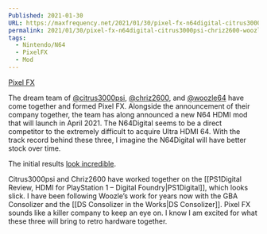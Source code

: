 ```yaml
---
Published: 2021-01-30
URL: https://maxfrequency.net/2021/01/30/pixel-fx-n64digital-citrus3000psi-chriz2600-woozle64/
permalink: 2021/01/30/pixel-fx-n64digital-citrus3000psi-chriz2600-woozle64/
tags:
  - Nintendo/N64
  - PixelFX
  - Mod
---
```

[Pixel FX](https://www.pixelfx.co/)

The dream team of [@citrus3000psi](https://twitter.com/citrus3000psi), [@chriz2600](https://twitter.com/chriz2600), and [@woozle64](https://twitter.com/Woozle64) have come together and formed Pixel FX. Alongside the announcement of their company together, the team has along announced a new N64 HDMI mod that will launch in April 2021. The N64Digital seems to be a direct competitor to the extremely difficult to acquire Ultra HDMI 64. With the track record behind these three, I imagine the N64Digital will have better stock over time.

The initial results [look incredible](https://www.pixelfx.co/images/mario.png).

Citrus3000psi and Chriz2600 have worked together on the [[PS1Digital Review, HDMI for PlayStation 1 – Digital Foundry|PS1Digital]], which looks slick. I have been following Woozle’s work for years now with the GBA Consolizer and the [[DS Consolizer in the Works|DS Consolizer]]. Pixel FX sounds like a killer company to keep an eye on. I know I am excited for what these three will bring to retro hardware together.